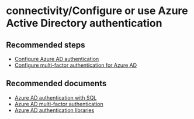 <properties
	pageTitle="connectivity/Configure or use Azure Active Directory authentication"
	description="connectivity/Configure or use Azure Active Directory authentication"
	service="microsoft.sql"
	resource="servers"
	authors="emlisa"
	displayOrder=""
	selfHelpType="generic"
	supportTopicIds="32568891"
	productPesIds="13491"
	cloudEnvironments="public"
/>

# connectivity/Configure or use Azure Active Directory authentication

## **Recommended steps**

* [Configure Azure AD authentication](https://docs.microsoft.com/azure/sql-database/sql-database-aad-authentication-configure/)<br>
* [Configure multi-factor authentication for Azure AD](https://docs.microsoft.com/azure/sql-database/sql-database-ssms-mfa-authentication-configure/)

## **Recommended documents**

* [Azure AD authentication with SQL](https://docs.microsoft.com/azure/sql-database/sql-database-aad-authentication/)<br>
* [Azure AD multi-factor authentication](https://docs.microsoft.com/azure/sql-database/sql-database-ssms-mfa-authentication/)<br>
* [Azure AD authentication libraries](https://docs.microsoft.com/azure/active-directory/develop/active-directory-authentication-libraries/)